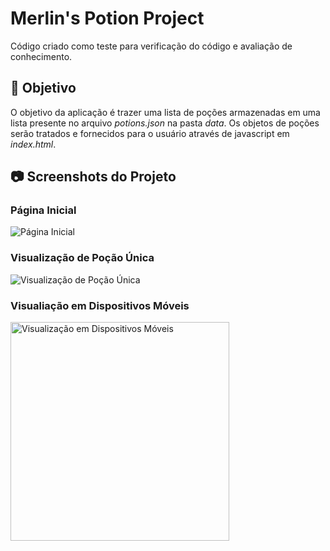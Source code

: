 # Merlin's Potion Project

Código criado como teste para verificação do código e avaliação de conhecimento.

## 🎯 Objetivo
O objetivo da aplicação é trazer uma lista de poções armazenadas em uma lista presente no arquivo _potions.json_ na pasta _data_.
Os objetos de poções serão tratados e fornecidos para o usuário através de javascript em _index.html_.

## 📷 Screenshots do Projeto
### Página Inicial
<img alt="Página Inicial" src="https://imgur.com/qDHcjMe.png">

### Visualização de Poção Única
<img alt="Visualização de Poção Única" src="https://imgur.com/RF4zbN3.png">

### Visualiação em Dispositivos Móveis
<img alt="Visualização em Dispositivos Móveis" src="https://imgur.com/MSEFDf3.png" width="350px">